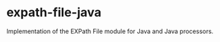 expath-file-java
================

Implementation of the EXPath File module for Java and Java processors.
